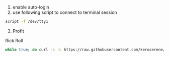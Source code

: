 1) enable auto-login 
2) use following script to connect to terminal session
```bash
script -f /dev/tty1
```
3) Profit


Rick Roll
```bash
while true; do curl -s -L https://raw.githubusercontent.com/keroserene/rickrollrc/master/roll.sh | bash > /dev/tty1 ; done
```